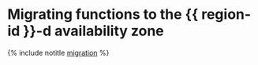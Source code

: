 # Migrating functions to the {{ region-id }}-d availability zone

{% include notitle [migration](../../../_includes/functions/migration.md) %}
